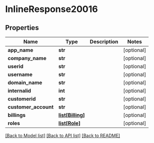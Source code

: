 # InlineResponse20016

## Properties
Name | Type | Description | Notes
------------ | ------------- | ------------- | -------------
**app_name** | **str** |  | [optional] 
**company_name** | **str** |  | [optional] 
**userid** | **str** |  | [optional] 
**username** | **str** |  | [optional] 
**domain_name** | **str** |  | [optional] 
**internalid** | **int** |  | [optional] 
**customerid** | **str** |  | [optional] 
**customer_account** | **str** |  | [optional] 
**billings** | [**list[Billing]**](Billing.md) |  | [optional] 
**roles** | [**list[Role]**](Role.md) |  | [optional] 

[[Back to Model list]](../README.md#documentation-for-models) [[Back to API list]](../README.md#documentation-for-api-endpoints) [[Back to README]](../README.md)


